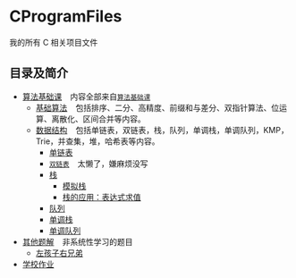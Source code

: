 # CProgramFiles
我的所有 C 相关项目文件

## 目录及简介

- [算法基础课](AlgorithmBasicCourse) &#x2002;
  内容全部来自[`算法基础课`](https://www.acwing.com/activity/content/11/)
  - [基础算法](AlgorithmBasicCourse/BasicAlgorithms) &#x2002;
    包括排序、二分、高精度、前缀和与差分、双指针算法、位运算、离散化、区间合并等内容。
  - [数据结构](AlgorithmBasicCourse/DataStructure) &#x2002;
    包括单链表，双链表，栈，队列，单调栈，单调队列，KMP，Trie，并查集，堆，哈希表等内容。
    - [单链表](AlgorithmBasicCourse/DataStructure/SingleList.c)
    - [`双链表`](https://www.acwing.com/activity/content/problem/content/864/) &#x2002; 太懒了，嫌麻烦没写
    - [栈](AlgorithmBasicCourse/DataStructure/Stack)
      - [模拟栈](AlgorithmBasicCourse/DataStructure/Stack/SimulationStack.c)
      - [栈的应用：表达式求值](AlgorithmBasicCourse/DataStructure/Stack/ExpressionEvaluation.c)
    - [队列](AlgorithmBasicCourse/DataStructure/Queue.c)
    - [单调栈](AlgorithmBasicCourse/DataStructure/MonotonicStack.c)
    - [单调队列](AlgorithmBasicCourse/DataStructure/MonotonicQueue.c)
- [其他题解](OtherSolutions) &#x2002; 非系统性学习的题目
  - [左孩子右兄弟](OtherSolutions/LeftChildRightBrother.c)
- [学校作业](学校作业)
